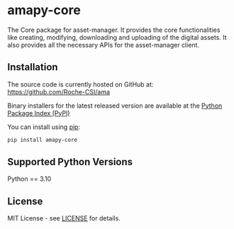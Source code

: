 # amapy-core

The Core package for asset-manager. It provides the core functionalities
like creating, modifying, downloading and uploading of the digital assets.
It also provides all the necessary APIs for the asset-manager client.

## Installation

The source code is currently hosted on GitHub at:
https://github.com/Roche-CSI/ama

Binary installers for the latest released version are available at the
[Python Package Index (PyPI)](https://pypi.org/project/amapy-core/)

You can install using [pip](https://pip.pypa.io/en/stable/):

```sh
pip install amapy-core
```

## Supported Python Versions

Python == 3.10

## License

MIT License - see [LICENSE](https://github.com/Roche-CSI/ama/blob/main/LICENSE) for details.

